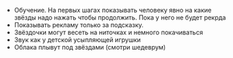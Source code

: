 -   Обучение. На первых шагах показывать человеку явно на какие звёзды надо нажать чтобы продолжить. Пока у него не будет рекрда
-   Показывать рекламу только за подсказку.
-   Звёздочки могут весеть на ниточках и немного покачиваться
-   Звук как у детской усыпляющей игрушки
-   Облака плывут под звёздами (смотри шедеврум)
